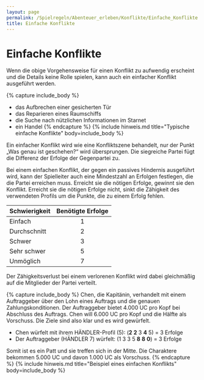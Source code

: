 ```yaml
---
layout: page
permalink: /Spielregeln/Abenteuer_erleben/Konflikte/Einfache_Konflikte
title: Einfache Konflikte
---
```


# Einfache Konflikte

Wenn die obige Vorgehensweise für einen Konflikt zu aufwendig erscheint und die Details keine Rolle spielen, kann auch ein einfacher Konflikt ausgeführt werden.

{% capture include_body %}

- das Aufbrechen einer gesicherten Tür
- das Reparieren eines Raumschiffs
- die Suche nach nützlichen Informationen im Starnet
- ein Handel
{% endcapture %}
{% include hinweis.md title="Typische einfache Konflikte" body=include_body %}

Ein einfacher Konflikt wird wie eine Konfliktszene behandelt, nur der Punkt „Was genau ist geschehen?“ wird übersprungen. Die siegreiche Partei fügt die Differenz der Erfolge der Gegenpartei zu.

Bei einem einfachen Konflikt, der gegen ein passives Hindernis ausgeführt wird, kann der Spielleiter auch eine Mindestzahl an Erfolgen festlegen, die die Partei erreichen muss. Erreicht sie die nötigen Erfolge, gewinnt sie den Konflikt. Erreicht sie die nötigen Erfolge nicht, sinkt die Zähigkeit des verwendeten Profils um die Punkte, die zu einem Erfolg fehlen.

| Schwierigkeit | Benötigte Erfolge |
| ------------- | :---------------: |
| Einfach | 1 |
| Durchschnitt | 2 |
| Schwer | 3 |
| Sehr schwer | 5 |
| Unmöglich | 7 |

Der Zähigkeitsverlust bei einem verlorenen Konflikt wird dabei gleichmäßig auf die Mitglieder der Partei verteilt.

{% capture include_body %}
Chen, die Kapitänin, verhandelt mit einem Auftraggeber über den Lohn eines Auftrags und die genauen Zahlungskonditionen. Der Auftraggeber bietet 4.000 UC pro Kopf bei Abschluss des Auftrags. Chen will 6.000 UC pro Kopf und die Hälfte als Vorschuss. Die Ziele sind also klar und es wird gewürfelt.

- Chen würfelt mit ihrem HÄNDLER-Profil (5): (**2** **2** 3 **4** 5) = 3 Erfolge
- Der Auftraggeber (HÄNDLER 7) würfelt: (1 3 3 5 **8** **8** **0**) = 3 Erfolge

Somit ist es ein Patt und sie treffen sich in der Mitte. Die Charaktere bekommen 5.000 UC und davon 1.000 UC als Vorschuss.
{% endcapture %}
{% include hinweis.md title="Beispiel eines einfachen Konflikts" body=include_body %}

